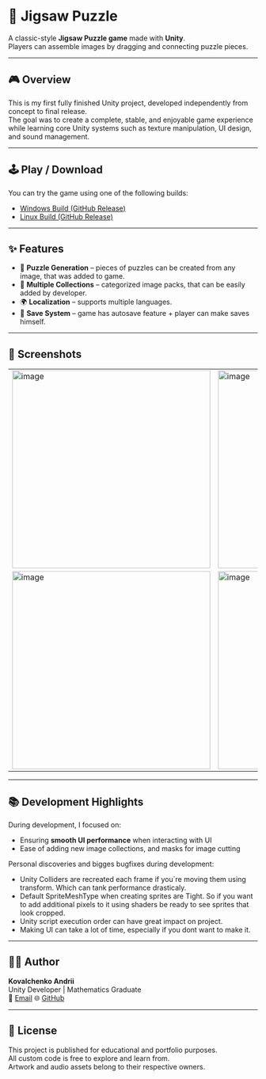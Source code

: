 # 🧩 Jigsaw Puzzle

A classic-style **Jigsaw Puzzle game** made with **Unity**.  
Players can assemble images by dragging and connecting puzzle pieces.

---

## 🎮 Overview

This is my first fully finished Unity project, developed independently from concept to final release.  
The goal was to create a complete, stable, and enjoyable game experience while learning core Unity systems such as texture manipulation, UI design, and sound management.

---

## 🕹️ Play / Download

You can try the game using one of the following builds:

-  [Windows Build (GitHub Release)](https://github.com/AneJlbcuH4uk/JigsawPuzzle/releases/download/1.0.0/Windows.Build.rar)
-  [Linux Build (GitHub Release)](https://github.com/AneJlbcuH4uk/JigsawPuzzle/releases/download/1.0.0/Linux.Build.rar)

---

## ✨ Features

- 🧠 **Puzzle Generation** – pieces of puzzles can be created from any image, that was added to game.  
- 🎨 **Multiple Collections** – categorized image packs, that can be easily added by developer.    
- 🌍 **Localization** – supports multiple languages.
- 💾 **Save System** – game has autosave feature + player can make saves himself.

---

## 🧩 Screenshots

<table>
  <tr>
    <td><img width="400" alt="image" src="https://github.com/user-attachments/assets/62dd2392-1cb8-4f84-9350-b924887ccc0d"/></td>
    <td><img width="400" alt="image" src="https://github.com/user-attachments/assets/5ad337be-78bc-4e7c-952a-e1adeb6535f0" /></td>
  </tr>
  <tr>
    <td><img width="400" alt="image" src="https://github.com/user-attachments/assets/c42e226a-e241-45ec-a46f-50fad2322c7f" /></td>
    <td><img width="400"  alt="image" src="https://github.com/user-attachments/assets/750395be-4c5c-42a9-9daf-a39999c94125" /></td>
  </tr>
</table>

---

## 📚 Development Highlights

During development, I focused on:
- Ensuring **smooth UI performance** when interacting with UI
- Ease of adding new image collections, and masks for image cutting

Personal discoveries and bigges bugfixes during development:
- Unity Colliders are recreated each frame if you`re moving them using transform. Which can tank performance drasticaly.
- Default SpriteMeshType when creating sprites are Tight. So if you want to add additional pixels to it using shaders be ready to see sprites that look cropped.
- Unity script execution order can have great impact on project.
- Making UI can take a lot of time, especially if you dont want to make it.
---


## 🧍‍♂️ Author

**Kovalchenko Andrii**  
Unity Developer | Mathematics Graduate  
📧 [Email](MrBusinessDeluxe@gmail.com)
🌐 [GitHub](https://github.com/AneJlbcuH4uk)

---

## 📜 License

This project is published for educational and portfolio purposes.  
All custom code is free to explore and learn from.  
Artwork and audio assets belong to their respective owners.
